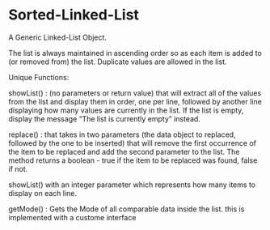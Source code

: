 # Sorted-Linked-List


A Generic Linked-List Object.

The list is always maintained in ascending order so as each item is added to (or
removed from) the list. Duplicate values are allowed in the list.

Unique Functions:

showList() : (no parameters or return value) that
will extract all of the values from the list and display them in order, one per line,
followed by another line displaying how many values are currently in the list. If the
list is empty, display the message “The list is currently empty” instead.

replace() : that takes in two parameters (the data object to
replaced, followed by the one to be inserted) that will remove the first occurrence of
the item to be replaced and add the second parameter to the list. The method
returns a boolean - true if the item to be replaced was found, false if not.

showList() with an integer parameter which represents how many
items to display on each line.

getMode() : Gets the Mode of all comparable data inside the list. this is implemented with
a custome interface

